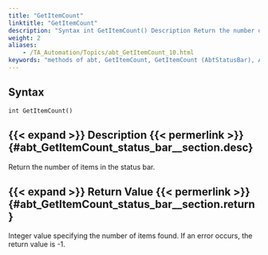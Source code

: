 ```yaml
--- 
title: "GetItemCount"
linktitle: "GetItemCount"
description: "Syntax int GetItemCount() Description Return the number of items in the status bar. Return Value Integer value specifying the number of items found . If an error occurs, the return value is -1 ."
weight: 2
aliases: 
    - /TA_Automation/Topics/abt_GetItemCount_10.html
keywords: "methods of abt, GetItemCount, GetItemCount (AbtStatusBar), AbtStatusBar, getitemcout, abtstatusbar getitemcount, number of items in status bar, how many items in status bar, count items in status bar"
---
```


## Syntax

`int GetItemCount()`

## {{< expand >}} Description {{< permerlink >}} {#abt_GetItemCount_status_bar__section.desc} 

Return the number of items in the status bar.

## {{< expand >}} Return Value {{< permerlink >}} {#abt_GetItemCount_status_bar__section.return} 

Integer value specifying the number of items found. If an error occurs, the return value is -1.



